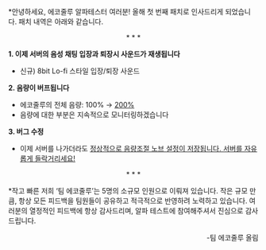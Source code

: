*안녕하세요, 에코줄루 알파테스터 여러분! 올해 첫 번째 패치로 인사드리게 되었습니다. 패치 내역은 아래와 같습니다.


<div align="center">
* * *
</div>

**1. 이제 서버의 음성 채팅 입장과 퇴장시 사운드가 재생됩니다**

+ 신규) 8bit Lo-fi 스타일 입장/퇴장 사운드

**2. 음량이 버프됩니다**

+ 에코줄루의 전체 음량: 100% → <ins>200%<ins>
+ 음량에 대한 부분은 지속적으로 모니터링하겠습니다

**3. 버그 수정**

+ 이제 서버를 나가더라도 <ins>정상적으로 음량조절 노브 설정이 저장<ins>됩니다. 서버를 자유롭게 들락거리세요!

<div align="center">
* * *
</div>

*작고 빠른 저희 ‘팀 에코줄루’는 5명의 소규모 인원으로 이뤄져 있습니다. 작은 규모 만큼, 항상 모든 피드백을 팀원들이 공유하고 적극적으로 반영하려 노력하고 있습니다. 여러분의 열정적인 피드백에 항상 감사드리며, 알파 테스트에 참여해주셔서 진심으로 감사드립니다.
<div align="right">
-팀 에코줄루 올림
</div>

